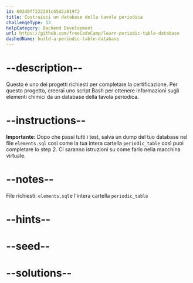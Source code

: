 ```yaml
---
id: 602d9ff222201c65d2a019f2
title: Costruisci un database della tavola periodica
challengeType: 13
helpCategory: Backend Development
url: https://github.com/freeCodeCamp/learn-periodic-table-database
dashedName: build-a-periodic-table-database
---
```


# --description--

Questo è uno dei progetti richiesti per completare la certificazione. Per questo progetto, creerai uno script Bash per ottenere informazioni sugli elementi chimici da un database della tavola periodica.

# --instructions--

**Importante:** Dopo che passi tutti i test, salva un dump del tuo database nel file `elements.sql` così come la tua intera cartella `periodic_table` così puoi completare lo step 2. Ci saranno istruzioni su come farlo nella macchina virtuale.

# --notes--

File richiesti: `elements.sql`e l'intera cartella `periodic_table`

# --hints--

# --seed--

# --solutions--
